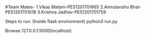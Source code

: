 #Team Mates-
1.Vikas Matam-PES1201701665
2.Amrutanshu Bhat-PES1201701018
3.Krishna Jadhav-PES1201701759

Steps to run:
(Inside flask environment)
python3 run.py

Browse 127.0.0.1:5000(localhost)
